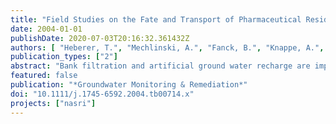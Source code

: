 ```yaml
---
title: "Field Studies on the Fate and Transport of Pharmaceutical Residues in Bank Filtration"
date: 2004-01-01
publishDate: 2020-07-03T20:16:32.361432Z
authors: [ "Heberer, T.", "Mechlinski, A.", "Fanck, B.", "Knappe, A.", "Massmann, G.", "Pekdeger, A.", "Fritz, B." ]
publication_types: ["2"]
abstract: "Bank filtration and artificial ground water recharge are important, effective, and cheap techniques for surface water treatment and removal of microbes, as well as inorganic, and some organic, contaminants. Nevertheless, physical, chemical, and biological processes of the removal of impurities are not understood sufficiently. A research project titled Natural and Artificial Systems for Recharge and Infiltration attempts to provide more clarity in the processes affecting the removal of these contaminants. The project focuses on the fate and transport of selected emerging contaminants during bank filtration at two transects in Berlin, Germany. Several detections of pharmaceutically active compounds (PhACs) in ground water samples from bank filtration sites in Germany led to furthering research on the removal of these compounds during bank filtration. In this study, six PhACs including the analgesic drugs diclofenac and propyphenazone, the antiepileptic drugs carbamazepine and primidone, and the drug metabolites clofibric acid and 1-acetyl–1-methyl–2-dimethyloxamoyl– 2-phenylhydrazide were found to leach from the contaminated streams and lakes into the ground water. These compounds were also detected at low concentrations in receiving public supply wells. Bank filtration either decreased the concentrations by dilution (e.g., for carbamazepine and primidone) and partial removal (e.g., for diclofenac), or totally removed PhACs (e.g., bezafibrate, indomethacine, antibiotics, and estrogens). Several PhACs, such as carbamazepine and especially primidone, were readily transported during bank filtration. They are thought to be good indicators for evaluating whether surface water is impacted by contamination from municipal sewage effluent or whether contamination associated with sewage effluent can be transported into ground water at ground water recharge sites."
featured: false
publication: "*Groundwater Monitoring & Remediation*"
doi: "10.1111/j.1745-6592.2004.tb00714.x"
projects: ["nasri"]
---
```


